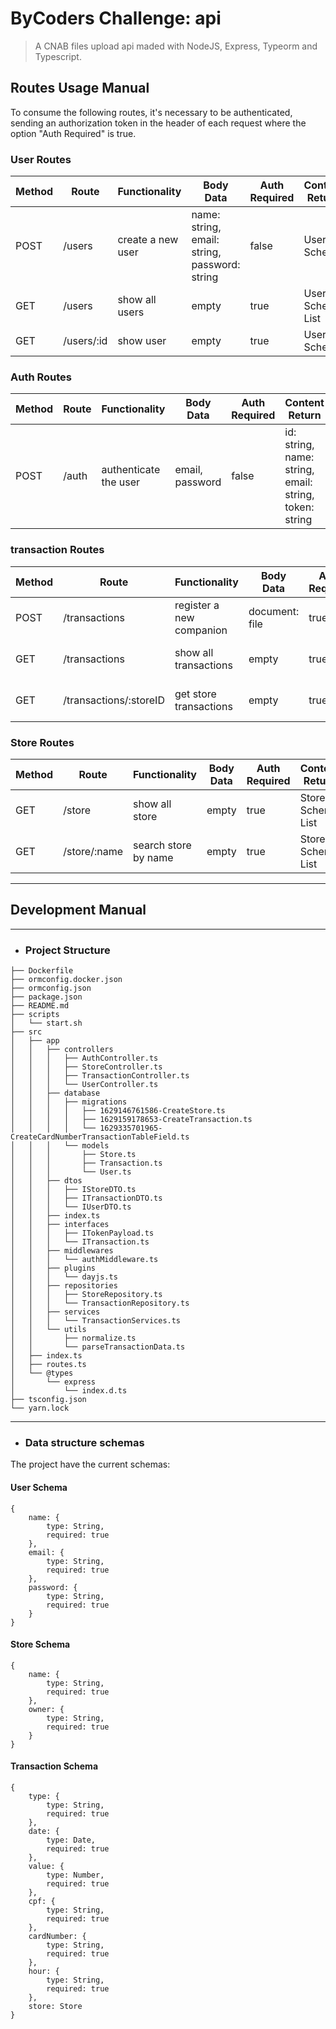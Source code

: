 # ByCoders Challenge: api
> A CNAB files upload api maded with NodeJS, Express, Typeorm and Typescript.

## Routes Usage Manual

To consume the following routes, it's necessary to be authenticated, sending an authorization token in the header of each request where the option "Auth Required" is true.

### User Routes

| Method | Route | Functionality | Body Data | Auth Required | Content Return |
|---|---|---|---|---|---|
| POST | /users | create a new user | name: string, email: string, password: string | false | User Schema |
| GET | /users | show all users | empty | true | User Schema List |
| GET | /users/:id | show user | empty | true | User Schema |

### Auth Routes

| Method | Route | Functionality | Body Data | Auth Required | Content Return |
|---|---|---|---|---|---|
| POST | /auth | authenticate the user | email, password | false | id: string, name: string, email: string, token: string |

### transaction Routes

| Method | Route | Functionality | Body Data | Auth Required | Content Return |
|---|---|---|---|---|---|
| POST | /transactions | register a new companion | document: file | true | empty |
| GET | /transactions | show all transactions | empty | true | Transaction Schema List
| GET | /transactions/:storeID | get store transactions | empty | true | Transaction Schema List |

### Store Routes

| Method | Route | Functionality | Body Data | Auth Required | Content Return |
|---|---|---|---|---|---|
| GET | /store | show all store | empty | true | Store Schema List |
| GET | /store/:name | search store by name | empty | true | Store Schema List |

---

## Development Manual

---

* ### Project Structure

```
├── Dockerfile
├── ormconfig.docker.json
├── ormconfig.json
├── package.json
├── README.md
├── scripts
│   └── start.sh
├── src
│   ├── app
│   │   ├── controllers
│   │   │   ├── AuthController.ts
│   │   │   ├── StoreController.ts
│   │   │   ├── TransactionController.ts
│   │   │   └── UserController.ts
│   │   ├── database
│   │   │   ├── migrations
│   │   │   │   ├── 1629146761586-CreateStore.ts
│   │   │   │   ├── 1629159178653-CreateTransaction.ts
│   │   │   │   └── 1629335701965-CreateCardNumberTransactionTableField.ts
│   │   │   └── models
│   │   │       ├── Store.ts
│   │   │       ├── Transaction.ts
│   │   │       └── User.ts
│   │   ├── dtos
│   │   │   ├── IStoreDTO.ts
│   │   │   ├── ITransactionDTO.ts
│   │   │   └── IUserDTO.ts
│   │   ├── index.ts
│   │   ├── interfaces
│   │   │   ├── ITokenPayload.ts
│   │   │   └── ITransaction.ts
│   │   ├── middlewares
│   │   │   └── authMiddleware.ts
│   │   ├── plugins
│   │   │   └── dayjs.ts
│   │   ├── repositories
│   │   │   ├── StoreRepository.ts
│   │   │   └── TransactionRepository.ts
│   │   ├── services
│   │   │   └── TransactionServices.ts
│   │   └── utils
│   │       ├── normalize.ts
│   │       └── parseTransactionData.ts
│   ├── index.ts
│   ├── routes.ts
│   └── @types
│       └── express
│           └── index.d.ts
├── tsconfig.json
└── yarn.lock
```

---

* ### Data structure schemas

The project have the current schemas:

#### User Schema

```
{
    name: {
        type: String,
        required: true
    },
    email: {
        type: String,
        required: true
    },
    password: {
        type: String,
        required: true
    }
}
```

#### Store Schema

```
{
    name: {
        type: String,
        required: true
    },
    owner: {
        type: String,
        required: true
    }
}
```

#### Transaction Schema

```
{
    type: {
        type: String,
        required: true
    },
    date: {
        type: Date,
        required: true
    },
    value: {
        type: Number,
        required: true
    },
    cpf: {
        type: String,
        required: true
    },
    cardNumber: {
        type: String,
        required: true
    },
    hour: {
        type: String,
        required: true
    },
    store: Store
}
```
